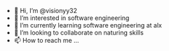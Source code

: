 - 👋 Hi, I’m @visionyy32
- 👀 I’m interested in software engineering 
- 🌱 I’m currently learning software engineering at alx
- 💞️ I’m looking to collaborate on naturing skills
- 📫 How to reach me ...

<!---
visionyy32/visionyy32 is a ✨ special ✨ repository because its `README.md` (this file) appears on your GitHub profile.
You can click the Preview link to take a look at your changes.
--->
